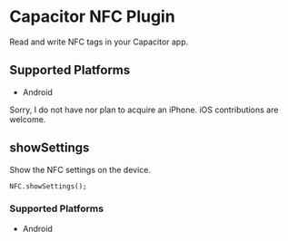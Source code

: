 Capacitor NFC Plugin
==========================

Read and write NFC tags in your Capacitor app.

Supported Platforms
-------------------

* Android

Sorry, I do not have nor plan to acquire an iPhone. iOS contributions are welcome.


## showSettings

Show the NFC settings on the device.

    NFC.showSettings();

### Supported Platforms

- Android
